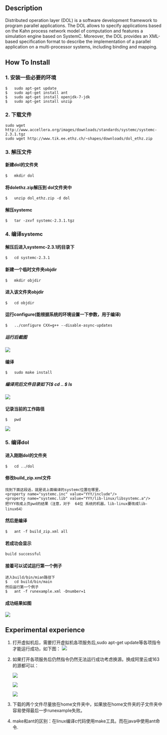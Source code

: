 ## Description
   Distributed operation layer (DOL) is a software development framework to program parallel applications. The DOL allows to specify applications based on the Kahn process network model of computation and features a simulation engine based on SystemC. Moreover, the DOL provides an XML-based specification format to describe the implementation of a parallel application on a multi-processor systems, including binding and mapping.

## How To Install
### 1. 安装一些必要的环境
	$	sudo apt-get update
	$	sudo apt-get install ant	
	$ 	sudo apt-get install openjdk-7-jdk
	$	sudo apt-get install unzip
### 2. 下载文件
	sudo wget http://www.accellera.org/images/downloads/standards/systemc/systemc-2.3.1.tgz
	sudo wget http://www.tik.ee.ethz.ch/~shapes/downloads/dol_ethz.zip
### 3. 解压文件
#### 新建dol的文件夹 
	$	mkdir dol
#### 将dolethz.zip解压到 dol文件夹中
	$	unzip dol_ethz.zip -d dol
#### 解压systemc
	$	tar -zxvf systemc-2.3.1.tgz
### 4. 编译systemc
#### 解压后进入systemc-2.3.1的目录下
	$	cd systemc-2.3.1
#### 新建一个临时文件夹objdir
	$	mkdir objdir
#### 进入该文件夹objdir
	$	cd objdir
#### 运行configure(能根据系统的环境设置一下参数，用于编译)
	$	../configure CXX=g++ --disable-async-updates
##### 运行后截图
![](http://a1.qpic.cn/psb?/V149UnPL1VXJy8/SRiWzFDqI1qUi7dJksFaKAq3jGSa0B0ywmMBXwPFSRI!/c/dMgAAAAAAAAA&ek=1&kp=1&pt=0&bo=1ALQAdQC0AEDCC0!&sce=0-12-12&rf=0-18)
#### 编译
	$	sudo make install
##### 编译完后文件目录如下($ cd ..        $ ls
![](http://a4.qpic.cn/psb?/V149UnPL1VXJy8/cEbGTFm0dQ9jbxt32rLjbY3XkNstVYxCTjPFG.vK7p4!/c/dFsBAAAAAAAA&ek=1&kp=1&pt=0&bo=ewJbAHsCWwADCC0!&sce=0-12-12&rf=0-18)
#### 记录当前的工作路径
	$	pwd
![](http://a3.qpic.cn/psb?/V149UnPL1VXJy8/TZbshTt2q8iwM.efsmHJqAplXwNjbpzBQWP7C2.OR1w!/c/dAYBAAAAAAAA&ek=1&kp=1&pt=0&bo=wQEpAMEBKQADCC0!&sce=0-12-12&rf=0-18)
### 5. 编译dol
#### 进入刚刚dol的文件夹
	$	cd ../dol
#### 修改build_zip.xml文件
    找到下面这段话，就是说上面编译的systemc位置在哪里，
	<property name="systemc.inc" value="YYY/include"/>
	<property name="systemc.lib" value="YYY/lib-linux/libsystemc.a"/>
	把YYY改成上页pwd的结果（注意，对于  64位 系统的机器，lib-linux要改成lib-linux64）
#### 然后是编译
	$	ant -f build_zip.xml all
#### 若成功会显示
	build successful
#### 接着可以试试运行第一个例子
	进入build/bin/mian路径下
	$	cd build/bin/main
	然后运行第一个例子
	$	ant -f runexample.xml -Dnumber=1
#### 成功结果如图
![](http://a4.qpic.cn/psb?/V149UnPL1VXJy8/wsWxZ.C*G*O8yKsRp7Bf7YGAazIOEo1*Hlwx1*rXi.c!/c/dMcAAAAAAAAA&ek=1&kp=1&pt=0&bo=1QLRAdUC0QEDCC0!&sce=0-12-12&rf=0-18)


## Experimental experience
1. 打开虚拟机后，需要打开虚拟机各项服务后,sudo apt-get update等各项指令才能运行成功，如下图：
![](http://a3.qpic.cn/psb?/V149UnPL1VXJy8/xKakWY4n8EoqbQJYYexH0zSLGBymK2ue19hMqk2vzVg!/c/dAYBAAAAAAAA&ek=1&kp=1&pt=0&bo=fAFrAHwBawADCC0!&sce=0-12-12&rf=0-18)
2. 如果打开各项服务后仍然指令仍然无法运行成功考虑换源。换成阿里云或163的源都可以：

	![](http://a4.qpic.cn/psb?/V149UnPL1VXJy8/8TPBpc4agOhkge29*OYsqJZ7je4BZ*UjWzL.dqBSjV4!/b/dMcAAAAAAAAA&ek=1&kp=1&pt=0&bo=6wAkAOsAJAADCC0!&sce=0-12-12&rf=viewer_311&t=5)

	![](http://a3.qpic.cn/psb?/V149UnPL1VXJy8/VoLUwDnXn0pftfPQB2qzlB7zMVYxQjgV1flI*THVSNU!/c/dAYBAAAAAAAA&ek=1&kp=1&pt=0&bo=mgCAAJoAgAADACU!&sce=0-12-12&rf=0-18)

	![](http://a4.qpic.cn/psb?/V149UnPL1VXJy8/YYCTBnJu2NbAQgOaxOIj7voF3jZdxPRmetQlfeIZXPM!/c/dMcAAAAAAAAA&ek=1&kp=1&pt=0&bo=LAIvACwCLwADCC0!&sce=0-12-12&rf=0-18)
3. 下载的两个文件尽量放在home文件夹中，如果放在home文件夹的子文件夹中容易使得最后一步runexample失败。
4. make和ant的区别：在linux编译c代码使用make工具。而在java中使用ant命令.

